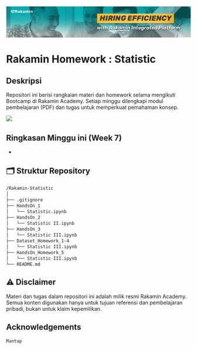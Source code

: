 [![banner1](rakaminacademy_cover.jpg)](https://www.rakamin.com/)

# Rakamin Homework : Statistic

## Deskripsi

Repositori ini berisi rangkaian materi dan homework selama mengikuti Bootcamp di Rakamin Academy. Setiap minggu dilengkapi modul pembelajaran (PDF) dan tugas untuk memperkuat pemahaman konsep.

<img src="https://user-images.githubusercontent.com/74038190/212284100-561aa473-3905-4a80-b561-0d28506553ee.gif" width="900">

## Ringkasan Minggu ini (Week 7)
- 

## 🗂️ Struktur Repository

```
/Rakamin-Statistic
│
├── .gitignore
├── HandsOn_1
│   └── Statistic.ipynb 
├── HandsOn_2
│   └── Statistic II.ipynb 
├── HandsOn_3
│   └── Statistic III.ipynb 
├── Dataset_Homework_1-4
│   └── Statistic III.ipynb 
├── HandsOn_Homework_5
│   └── Statistic III.ipynb 
└── README.md

```
## ⚠️ Disclaimer

Materi dan tugas dalam repositori ini adalah milik resmi Rakamin Academy. Semua konten digunakan hanya untuk tujuan referensi dan pembelajaran pribadi, bukan untuk klaim kepemilikan.


## Acknowledgements

```
Mantap
```